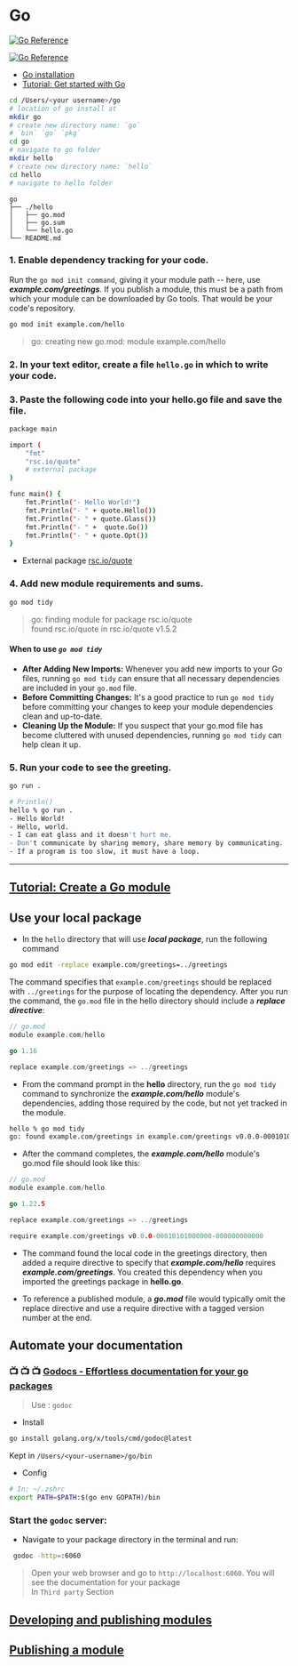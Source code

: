 # Go  

<a href="https://pkg.go.dev/github.com/seaboie/greetings"><img src="https://pkg.go.dev/badge/github.com/seaboie/greetings.svg" alt="Go Reference"></a>  

[![Go Reference](https://pkg.go.dev/badge/github.com/seaboie/greetings.svg)](https://pkg.go.dev/github.com/seaboie/greetings)  


- [Go installation](https://go.dev/doc/install)   
- [Tutorial: Get started with Go](https://go.dev/doc/tutorial/getting-started)  

```bash
cd /Users/<your username>/go
# location of go install at
mkdir go
# create new directory name: `go`
# `bin` `go` `pkg`
cd go
# navigate to go folder
mkdir hello
# create new directory name: `hello`
cd hello
# navigate to hello folder
```  
```plaintext
go
├── ./hello
│   ├── go.mod
│   ├── go.sum
│   └── hello.go
└── README.md
```  


### 1. Enable dependency tracking for your code.  
Run the `go mod init command`, giving it your module path -- here, use ***example.com/greetings***. If you publish a module, this must be a path from which your module can be downloaded by Go tools. That would be your code's repository. 
```bash
go mod init example.com/hello
```  
> go: creating new go.mod: module example.com/hello  

### 2. In your text editor, create a file `hello.go` in which to write your code.  
### 3. Paste the following code into your hello.go file and save the file.  
```bash
package main

import (
	"fmt"
	"rsc.io/quote"
    # external package
)

func main() {
	fmt.Println("- Hello World!")
	fmt.Println("- " + quote.Hello())
	fmt.Println("- " + quote.Glass())
	fmt.Println("- " +  quote.Go())
	fmt.Println("- " + quote.Opt())
}
```  
- External package [rsc.io/quote](https://pkg.go.dev/rsc.io/quote)  

### 4. Add new module requirements and sums.  
```bash
go mod tidy
```  
> go: finding module for package rsc.io/quote  
> found rsc.io/quote in rsc.io/quote v1.5.2  

#### **When to use** ***`go mod tidy`***  
- **After Adding New Imports:** Whenever you add new imports to your Go files, running `go mod tidy` can ensure that all necessary dependencies are included in your `go.mod` file.  
- **Before Committing Changes:** It's a good practice to run `go mod tidy` before committing your changes to keep your module dependencies clean and up-to-date.  
- **Cleaning Up the Module:** If you suspect that your go.mod file has become cluttered with unused dependencies, running `go mod tidy` can help clean it up.

### 5. Run your code to see the greeting.  
```bash
go run .
```   

```bash
# Println()
hello % go run .
- Hello World!
- Hello, world.
- I can eat glass and it doesn't hurt me.
- Don't communicate by sharing memory, share memory by communicating.
- If a program is too slow, it must have a loop.
```  
---  

## [Tutorial: Create a Go module](https://go.dev/doc/tutorial/create-module)  

##  **Use your local package** 
- In the `hello` directory that will use ***local package***, run the following command
```bash
go mod edit -replace example.com/greetings=../greetings
```  
The command specifies that `example.com/greetings` should be replaced with `../greetings` for the purpose of locating the dependency. After you run the command, the `go.mod` file in the hello directory should include a ***replace directive***:   

```go
// go.mod
module example.com/hello

go 1.16

replace example.com/greetings => ../greetings
```  

- From the command prompt in the **hello** directory, run the `go mod tidy` command to synchronize the ***example.com/hello*** module's dependencies, adding those required by the code, but not yet tracked in the module.  

```bash
hello % go mod tidy
go: found example.com/greetings in example.com/greetings v0.0.0-00010101000000-000000000000 
```  

- After the command completes, the ***example.com/hello*** module's go.mod file should look like this:  

```go
// go.mod
module example.com/hello

go 1.22.5

replace example.com/greetings => ../greetings

require example.com/greetings v0.0.0-00010101000000-000000000000
```  

- The command found the local code in the greetings directory, then added a require directive to specify that ***example.com/hello*** requires ***example.com/greetings***. You created this dependency when you imported the greetings package in **hello.go**.  

- To reference a published module, a ***go.mod*** file would typically omit the replace directive and use a require directive with a tagged version number at the end.  


## Automate your documentation  
### 📺 📺 📺 [Godocs - Effortless documentation for your go packages](https://www.youtube.com/watch?v=80VT3xexcWs)  

> Use : `godoc`  

- Install  
```bash
go install golang.org/x/tools/cmd/godoc@latest
```  

Kept in `/Users/<your-username>/go/bin`  

- Config
```bash
# In: ~/.zshrc  
export PATH=$PATH:$(go env GOPATH)/bin
```  

### Start the `godoc` server:

- Navigate to your package directory in the terminal and run:

```bash
 godoc -http=:6060
 ```  
 > Open your web browser and go to `http://localhost:6060`. You will see the documentation for your package  
 > In `Third party` Section   

## [Developing and publishing modules](https://go.dev/doc/modules/developing)  


## [Publishing a module](https://go.dev/doc/modules/publishing)  


